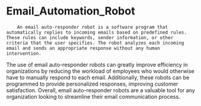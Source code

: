 # Email_Automation_Robot



        An email auto-responder robot is a software program that automatically replies to incoming emails based on predefined rules. These rules can include keywords, sender information, or other criteria that the user specifies. The robot analyzes each incoming email and sends an appropriate response without any human intervention.
        
The use of email auto-responder robots can greatly improve efficiency in organizations by reducing the workload of employees who would otherwise have to manually respond to each email. Additionally, these robots can be programmed to provide personalized responses, improving customer satisfaction. Overall, email auto-responder robots are a valuable tool for any organization looking to streamline their email communication process.
